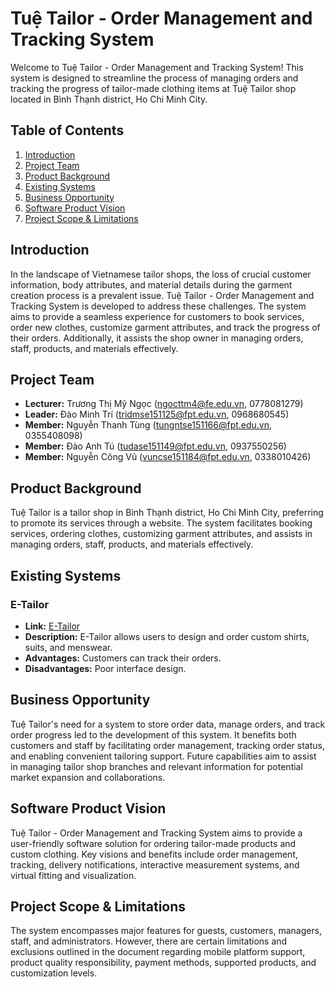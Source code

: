 # Tuệ Tailor - Order Management and Tracking System

Welcome to Tuệ Tailor - Order Management and Tracking System! This system is designed to streamline the process of managing orders and tracking the progress of tailor-made clothing items at Tuệ Tailor shop located in Bình Thạnh district, Ho Chi Minh City.

## Table of Contents

1. [Introduction](#introduction)
2. [Project Team](#project-team)
3. [Product Background](#product-background)
4. [Existing Systems](#existing-systems)
5. [Business Opportunity](#business-opportunity)
6. [Software Product Vision](#software-product-vision)
7. [Project Scope & Limitations](#project-scope--limitations)

## Introduction

In the landscape of Vietnamese tailor shops, the loss of crucial customer information, body attributes, and material details during the garment creation process is a prevalent issue. Tuệ Tailor - Order Management and Tracking System is developed to address these challenges. The system aims to provide a seamless experience for customers to book services, order new clothes, customize garment attributes, and track the progress of their orders. Additionally, it assists the shop owner in managing orders, staff, products, and materials effectively.

## Project Team

- **Lecturer:** Trương Thị Mỹ Ngọc (ngocttm4@fe.edu.vn, 0778081279)
- **Leader:** Đào Minh Trí (tridmse151125@fpt.edu.vn, 0968680545)
- **Member:** Nguyễn Thanh Tùng (tungntse151166@fpt.edu.vn, 0355408098)
- **Member:** Đào Anh Tú (tudase151149@fpt.edu.vn, 0937550256)
- **Member:** Nguyễn Công Vũ (vuncse151184@fpt.edu.vn, 0338010426)

## Product Background

Tuệ Tailor is a tailor shop in Bình Thạnh district, Ho Chi Minh City, preferring to promote its services through a website. The system facilitates booking services, ordering clothes, customizing garment attributes, and assists in managing orders, staff, products, and materials effectively.

## Existing Systems

### E-Tailor

- **Link:** [E-Tailor](https://e-tailor.vercel.app)
- **Description:** E-Tailor allows users to design and order custom shirts, suits, and menswear.
- **Advantages:** Customers can track their orders.
- **Disadvantages:** Poor interface design.

## Business Opportunity

Tuệ Tailor's need for a system to store order data, manage orders, and track order progress led to the development of this system. It benefits both customers and staff by facilitating order management, tracking order status, and enabling convenient tailoring support. Future capabilities aim to assist in managing tailor shop branches and relevant information for potential market expansion and collaborations.

## Software Product Vision

Tuệ Tailor - Order Management and Tracking System aims to provide a user-friendly software solution for ordering tailor-made products and custom clothing. Key visions and benefits include order management, tracking, delivery notifications, interactive measurement systems, and virtual fitting and visualization.

## Project Scope & Limitations

The system encompasses major features for guests, customers, managers, staff, and administrators. However, there are certain limitations and exclusions outlined in the document regarding mobile platform support, product quality responsibility, payment methods, supported products, and customization levels.
